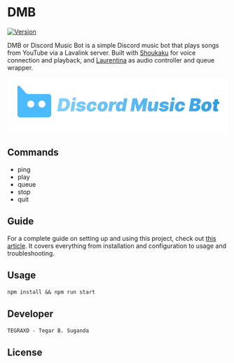 # DMB

[![Version](https://img.shields.io/badge/version-1.0.0-blue)](https://github.com/TEGRAXD/discord-music-bot)

DMB or Discord Music Bot is a simple Discord music bot that plays songs from YouTube via a Lavalink server. Built with [Shoukaku](https://www.npmjs.com/package/shoukaku) for voice connection and playback, and [Laurentina](https://www.npmjs.com/package/laurentina) as audio controller and queue wrapper.

![](static/dmb.png)

## Commands
- ping
- play
- queue
- stop
- quit

## Guide
For a complete guide on setting up and using this project, check out [this article](https://tegraxd.dev/blog/discord-music-bot).
It covers everything from installation and configuration to usage and troubleshooting.

## Usage
```
npm install && npm run start
```

## Developer
```
TEGRAXD - Tegar B. Suganda
```

## License
```
```